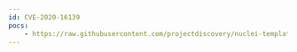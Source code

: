 ```yaml
---
id: CVE-2020-16139
pocs:
    - https://raw.githubusercontent.com/projectdiscovery/nuclei-templates/master/cves/CVE-2020-16139.yaml
---
```

